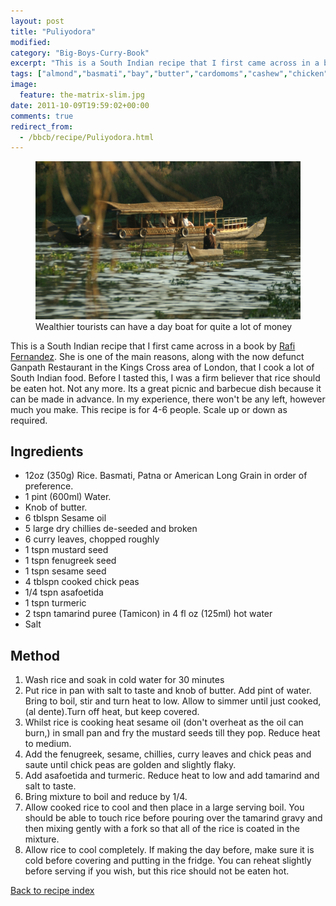 ```yaml
---
layout: post
title: "Puliyodora"
modified:
category: "Big-Boys-Curry-Book"
excerpt: "This is a South Indian recipe that I first came across in a book</a> by"
tags: ["almond","basmati","bay","butter","cardomoms","cashew","chicken","cinnamon","cloves","cumin","ghee","lamb","mace","nuts","pepper","rice","saffron","turmeric"]
image:
  feature: the-matrix-slim.jpg
date: 2011-10-09T19:59:02+00:00
comments: true
redirect_from: 
  - /bbcb/recipe/Puliyodora.html
---
```


<figure>
	<a href="/images/bbcb/pict2412.jpg" alt="Backwaters, Kerala, Houseboat, India" title="Backwaters, Kerala, Houseboat, India &#169; Ashley Kitson 12/09/2011"><img src="/images/bbcb/pict2412.jpg"/></a>
	<figcaption>Wealthier tourists can have a day boat for quite a lot of money</figcaption>
</figure>

This is a South Indian recipe that I first came across in a book</a> by <a href="http://www.spicebox.co.uk/" title="Rafi's Spicebox" target="_blank">Rafi Fernandez</a>. She is one of the main reasons, along with the now defunct Ganpath Restaurant in the Kings Cross area of London, that I cook a lot of South Indian food. Before I tasted this, I was a firm believer that rice should be eaten hot. Not any more. Its a great picnic and barbecue dish because it can be made in advance. In my experience, there won't be any left, however much you make. This recipe is for 4-6 people. Scale up or down as required.
        
## Ingredients
        
<ul><li>12oz (350g) Rice. Basmati, Patna or American Long Grain in order of preference.</li><li>1 pint (600ml) Water.</li><li>Knob of butter.</li><li>6 tblspn Sesame oil</li><li>5 large dry chillies de-seeded and broken</li><li>6 curry leaves, chopped roughly</li><li>1 tspn mustard seed</li><li>1 tspn fenugreek seed</li><li>1 tspn sesame seed</li><li>4 tblspn cooked chick peas</li><li>1/4 tspn asafoetida</li><li>1 tspn turmeric</li><li>2 tspn tamarind puree (Tamicon) in 4 fl oz (125ml) hot water</li><li>Salt</li></ul>
        
## Method

<ol><li>Wash rice and soak in cold water for 30 minutes</li><li>Put rice in pan with salt to taste and knob of butter. Add pint of water. Bring to boil, stir and turn heat to low. Allow to simmer until just cooked, (al dente).Turn off heat, but keep covered.</li><li>Whilst rice is cooking heat sesame oil (don't overheat as the oil can burn,) in small pan and fry the mustard seeds till they pop. Reduce heat to medium.</li><li>Add the fenugreek, sesame, chillies, curry leaves and chick peas and saute until chick peas are golden and slightly flaky.</li><li>Add asafoetida and turmeric. Reduce heat to low and add tamarind and salt to taste.</li><li>Bring mixture to boil and reduce by 1/4.</li><li>Allow cooked rice to cool and then place in a large serving boil. You should be able to touch rice before pouring over the tamarind gravy and then mixing gently with a fork so that all of the rice is coated in the mixture.</li><li>Allow rice to cool completely. If making the day before, make sure it is cold before covering and putting in the fridge. You can reheat slightly before serving if you wish, but this rice should not be eaten hot.</li></ol>   

<a href="/bbcb">Back to recipe index</a>      